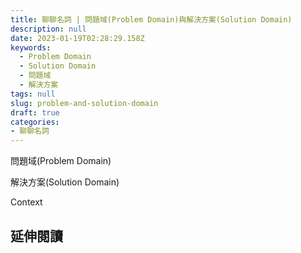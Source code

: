 ```yaml
---
title: 聊聊名詞 | 問題域(Problem Domain)與解決方案(Solution Domain)
description: null
date: 2023-01-19T02:28:29.158Z
keywords:
  - Problem Domain
  - Solution Domain
  - 問題域
  - 解決方案
tags: null
slug: problem-and-solution-domain
draft: true
categories: 
- 聊聊名詞
---
```



<!--more-->

問題域(Problem Domain)


解決方案(Solution Domain)


Context


## 延伸閱讀
